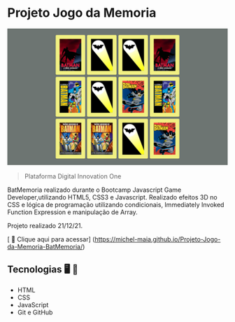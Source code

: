 # Projeto Jogo da Memoria 

![preview](./.github/preview.png)


> Plataforma Digital Innovation One

 BatMemoria realizado durante o Bootcamp Javascript Game Developer,utilizando HTML5, CSS3 e Javascript. 
 Realizado efeitos 3D no CSS e lógica de programação utilizando condicionais, Immediately Invoked Function Expression e manipulação de Array. 
 
 Projeto realizado 21/12/21.



[ 📎 Clique aqui para acessar] (https://michel-maia.github.io/Projeto-Jogo-da-Memoria-BatMemoria/)


 ## Tecnologias 🖥️ 🚀 

- HTML
- CSS
- JavaScript
- Git e GitHub